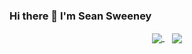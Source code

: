 ### Hi there 👋 I'm Sean Sweeney

<!--
**seansweeney/seansweeney** is a ✨ _special_ ✨ repository because its `README.md` (this file) appears on your GitHub profile.

Here are some ideas to get you started:

- 🔭 I’m currently working on ...
- 🌱 I’m currently learning ...
- 👯 I’m looking to collaborate on ...
- 🤔 I’m looking for help with ...
- 💬 Ask me about ...
- 📫 How to reach me: ...
- 😄 Pronouns: ...
- ⚡ Fun fact: ...
-->
<p align="center">
   <a href="https://github.com/seansweeney/github-readme-stats">
    <img align="center" src="https://github-readme-stats.vercel.app/api?username=seansweeney&theme=dracula&hide_rank=true&count_private=true&show_icons=true&hide_border=true" />
  </a>
  &nbsp;&nbsp;
  <a href="https://github.com/seansweeney/github-readme-stats">
    <img align="center" src="https://github-readme-stats.vercel.app/api/top-langs/?username=seansweeney&langs_count=8&layout=compact&theme=dracula&hide_border=true" />
  </a>
</p>
